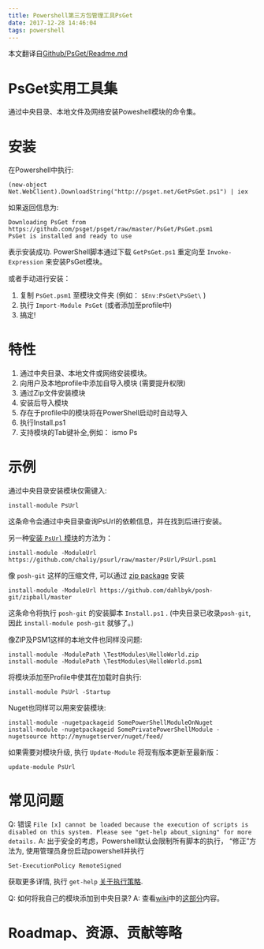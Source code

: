 ```yaml
---
title: Powershell第三方包管理工具PsGet
date: 2017-12-28 14:46:04
tags: powershell
---
```

本文翻译自[Github/PsGet/Readme.md](https://github.com/psget/psget)

PsGet实用工具集
=============

通过中央目录、本地文件及网络安装Poweshell模块的命令集。

安装
============

在Powershell中执行:

	(new-object Net.WebClient).DownloadString("http://psget.net/GetPsGet.ps1") | iex

如果返回信息为:

	Downloading PsGet from https://github.com/psget/psget/raw/master/PsGet/PsGet.psm1
	PsGet is installed and ready to use

表示安装成功. PowerShell脚本通过下载 `GetPsGet.ps1` 重定向至 `Invoke-Expression` 来安装PsGet模块。

或者手动进行安装：

1. 复制 `PsGet.psm1` 至模块文件夹 (例如： `$Env:PsGet\PsGet\` )
2. 执行 `Import-Module PsGet` (或者添加至profile中)
3. 搞定!

特性
========

1. 通过中央目录、本地文件或网络安装模块。
2. 向用户及本地profile中添加自导入模块 (需要提升权限)
3. 通过Zip文件安装模块
4. 安装后导入模块
5. 存在于profile中的模块将在PowerShell启动时自动导入
6. 执行Install.ps1
7. 支持模块的Tab键补全,例如： ismo Ps<Tab>

示例
========
通过中央目录安装模块仅需键入:

    install-module PsUrl
    
这条命令会通过中央目录查询PsUrl的依赖信息，并在找到后进行安装。

另一种[安装 `PsUrl` 模块](https://github.com/chaliy/psurl/raw/master/PsUrl/PsUrl.psm1)的方法为：

    install-module -ModuleUrl https://github.com/chaliy/psurl/raw/master/PsUrl/PsUrl.psm1
    
像 `posh-git` 这样的压缩文件, 可以通过 [zip package](https://github.com/dahlbyk/posh-git/zipball/master) 安装

    install-module -ModuleUrl https://github.com/dahlbyk/posh-git/zipball/master
    
这条命令将执行  `posh-git` 的安装脚本 `Install.ps1` . (中央目录已收录`posh-git`, 因此 `install-module posh-git` 就够了。)

像ZIP及PSM1这样的本地文件也同样没问题:

    install-module -ModulePath \TestModules\HelloWorld.zip
    install-module -ModulePath \TestModules\HelloWorld.psm1
    
将模块添加至Profile中使其在加载时自执行:

    install-module PsUrl -Startup   

Nuget也同样可以用来安装模块:

    install-module -nugetpackageid SomePowerShellModuleOnNuget
    install-module -nugetpackageid SomePrivatePowerShellModule -nugetsource http://mynugetserver/nuget/feed/

如果需要对模块升级, 执行 `Update-Module` 将现有版本更新至最新版：

    update-module PsUrl

常见问题
===

Q: 错误 `File [x] cannot be loaded because the execution of scripts is disabled on this system. Please see "get-help about_signing" for more details.`
A: 出于安全的考虑，Powershell默认会限制所有脚本的执行， “修正”方法为, 使用管理员身份启动powershell并执行 
    
    Set-ExecutionPolicy RemoteSigned
    
获取更多详情, 执行 `get-help` [关于执行策略](http://msdn.microsoft.com/en-us/library/dd347641.aspx).

Q: 如何将我自己的模块添加到中央目录?
A: 查看[wiki](https://github.com/psget/psget/wiki)中的[这部分](https://github.com/psget/psget/wiki/How-to-add-your-module-to-the-directory)内容。


Roadmap、资源、贡献等略
=======
